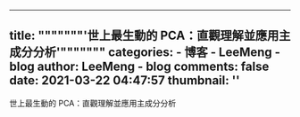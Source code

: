 
---
title: """""""'世上最生動的 PCA：直觀理解並應用主成分分析'"""""""
categories: 
    - 博客
    - LeeMeng - blog
author: LeeMeng - blog
comments: false
date: 2021-03-22 04:47:57
thumbnail: ''
---

<div>   
世上最生動的 PCA：直觀理解並應用主成分分析  
</div>
            